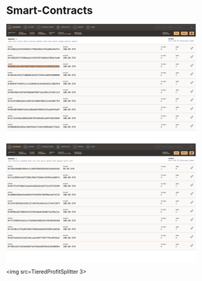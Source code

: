 # Smart-Contracts

<img src="associate splitter 2.png">

<img src="deferred equity 3.png">

<img src=TieredProfitSplitter 3>

